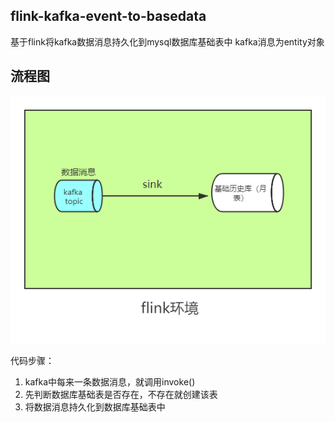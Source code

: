 ## flink-kafka-event-to-basedata
基于flink将kafka数据消息持久化到mysql数据库基础表中 kafka消息为entity对象

## 流程图
![1603331277515](..\image\flink-kafka-event-to-basedata.png)

代码步骤：
1. kafka中每来一条数据消息，就调用invoke()
2. 先判断数据库基础表是否存在，不存在就创建该表
3. 将数据消息持久化到数据库基础表中


